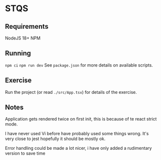 # STQS

## Requirements

NodeJS 18+
NPM

## Running

`npm ci`
`npm run dev`
See `package.json` for more details on available scripts.

## Exercise

Run the project (or read `./src/App.tsx`) for details of the exercise.

## Notes

Application gets rendered twice on first init, this is because of te react strict mode.

I have never used Vi before have probably used some things wrong. It's very close to jest hopefully it should be mostly ok.

Error handling could be made a lot nicer, i have only added a rudimentary version to save time